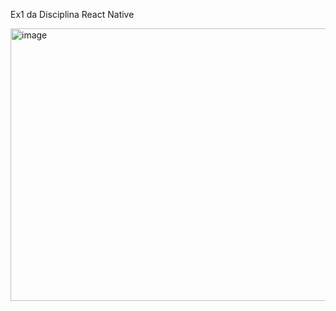Ex1 da  Disciplina React Native

<img width="849" height="436" alt="image" src="https://github.com/user-attachments/assets/b877d044-9bc4-4b5c-bb94-733cf50a29ae" />
